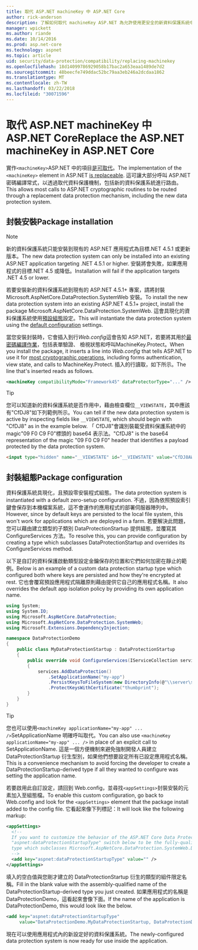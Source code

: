```yaml
---
title: 取代 ASP.NET machineKey 中 ASP.NET Core
author: rick-anderson
description: 了解如何取代 machineKey ASP.NET 為允許使用更安全的新資料保護系統中。
manager: wpickett
ms.author: riande
ms.date: 10/14/2016
ms.prod: asp.net-core
ms.technology: aspnet
ms.topic: article
uid: security/data-protection/compatibility/replacing-machinekey
ms.openlocfilehash: 18d14099786929058b17bac2a653eaa1489de7d2
ms.sourcegitcommit: 48beecfe749ddac52bc79aa3eb246a2dcdaa1862
ms.translationtype: MT
ms.contentlocale: zh-TW
ms.lasthandoff: 03/22/2018
ms.locfileid: "30071596"
---
```

# <a name="replace-the-aspnet-machinekey-in-aspnet-core"></a><span data-ttu-id="438a8-103">取代 ASP.NET machineKey 中 ASP.NET Core</span><span class="sxs-lookup"><span data-stu-id="438a8-103">Replace the ASP.NET machineKey in ASP.NET Core</span></span>

<a name="compatibility-replacing-machinekey"></a>

<span data-ttu-id="438a8-104">實作`<machineKey>`ASP.NET 中的項目[是可取代](https://blogs.msdn.microsoft.com/webdev/2012/10/23/cryptographic-improvements-in-asp-net-4-5-pt-2/)。</span><span class="sxs-lookup"><span data-stu-id="438a8-104">The implementation of the `<machineKey>` element in ASP.NET [is replaceable](https://blogs.msdn.microsoft.com/webdev/2012/10/23/cryptographic-improvements-in-asp-net-4-5-pt-2/).</span></span> <span data-ttu-id="438a8-105">這可讓大部分呼叫 ASP.NET 密碼編譯常式，以透過取代資料保護機制，包括新的資料保護系統進行路由。</span><span class="sxs-lookup"><span data-stu-id="438a8-105">This allows most calls to ASP.NET cryptographic routines to be routed through a replacement data protection mechanism, including the new data protection system.</span></span>

## <a name="package-installation"></a><span data-ttu-id="438a8-106">封裝安裝</span><span class="sxs-lookup"><span data-stu-id="438a8-106">Package installation</span></span>

> [!NOTE]
> <span data-ttu-id="438a8-107">新的資料保護系統只能安裝到現有的 ASP.NET 應用程式為目標.NET 4.5.1 或更新版本。</span><span class="sxs-lookup"><span data-stu-id="438a8-107">The new data protection system can only be installed into an existing ASP.NET application targeting .NET 4.5.1 or higher.</span></span> <span data-ttu-id="438a8-108">安裝將會失敗，如果應用程式的目標.NET 4.5 或降低。</span><span class="sxs-lookup"><span data-stu-id="438a8-108">Installation will fail if the application targets .NET 4.5 or lower.</span></span>

<span data-ttu-id="438a8-109">若要安裝新的資料保護系統到現有的 ASP.NET 4.5.1+ 專案，請將封裝 Microsoft.AspNetCore.DataProtection.SystemWeb 安裝。</span><span class="sxs-lookup"><span data-stu-id="438a8-109">To install the new data protection system into an existing ASP.NET 4.5.1+ project, install the package Microsoft.AspNetCore.DataProtection.SystemWeb.</span></span> <span data-ttu-id="438a8-110">這會具現化的資料保護系統使用[預設組態](xref:security/data-protection/configuration/default-settings)設定。</span><span class="sxs-lookup"><span data-stu-id="438a8-110">This will instantiate the data protection system using the [default configuration](xref:security/data-protection/configuration/default-settings) settings.</span></span>

<span data-ttu-id="438a8-111">當您安裝封裝時，它會插入到行*Web.config*這會告知 ASP.NET，若要將其用於[最密碼編譯作業](https://blogs.msdn.microsoft.com/webdev/2012/10/23/cryptographic-improvements-in-asp-net-4-5-pt-2/)，包括表單驗證、 檢視狀態和呼叫MachineKey.Protect。</span><span class="sxs-lookup"><span data-stu-id="438a8-111">When you install the package, it inserts a line into *Web.config* that tells ASP.NET to use it for [most cryptographic operations](https://blogs.msdn.microsoft.com/webdev/2012/10/23/cryptographic-improvements-in-asp-net-4-5-pt-2/), including forms authentication, view state, and calls to MachineKey.Protect.</span></span> <span data-ttu-id="438a8-112">插入的行讀取，如下所示。</span><span class="sxs-lookup"><span data-stu-id="438a8-112">The line that's inserted reads as follows.</span></span>

```xml
<machineKey compatibilityMode="Framework45" dataProtectorType="..." />
```

>[!TIP]
> <span data-ttu-id="438a8-113">您可以知道新的資料保護系統是否作用中，藉由檢查欄位`__VIEWSTATE`，其中應該有"CfDJ8"如下列範例所示。</span><span class="sxs-lookup"><span data-stu-id="438a8-113">You can tell if the new data protection system is active by inspecting fields like `__VIEWSTATE`, which should begin with "CfDJ8" as in the example below.</span></span> <span data-ttu-id="438a8-114">「 CfDJ8"會識別裝載受資料保護系統中的 magic"09 F0 C9 F0"標頭的 base64 表示法。</span><span class="sxs-lookup"><span data-stu-id="438a8-114">"CfDJ8" is the base64 representation of the magic "09 F0 C9 F0" header that identifies a payload protected by the data protection system.</span></span>

```html
<input type="hidden" name="__VIEWSTATE" id="__VIEWSTATE" value="CfDJ8AWPr2EQPTBGs3L2GCZOpk..." />
```

## <a name="package-configuration"></a><span data-ttu-id="438a8-115">封裝組態</span><span class="sxs-lookup"><span data-stu-id="438a8-115">Package configuration</span></span>

<span data-ttu-id="438a8-116">資料保護系統具現化，且預設零安裝程式組態。</span><span class="sxs-lookup"><span data-stu-id="438a8-116">The data protection system is instantiated with a default zero-setup configuration.</span></span> <span data-ttu-id="438a8-117">不過，因為依照預設索引鍵會保存到本機檔案系統，這不會運作的應用程式的部署伺服器陣列中。</span><span class="sxs-lookup"><span data-stu-id="438a8-117">However, since by default keys are persisted to the local file system, this won't work for applications which are deployed in a farm.</span></span> <span data-ttu-id="438a8-118">若要解決此問題，您可以藉由建立類型的子類別 DataProtectionStartup 提供組態，並覆寫其 ConfigureServices 方法。</span><span class="sxs-lookup"><span data-stu-id="438a8-118">To resolve this, you can provide configuration by creating a type which subclasses DataProtectionStartup and overrides its ConfigureServices method.</span></span>

<span data-ttu-id="438a8-119">以下是自訂的資料保護啟動類型設定金鑰保存的位置和它們如何加密在靜止的範例。</span><span class="sxs-lookup"><span data-stu-id="438a8-119">Below is an example of a custom data protection startup type which configured both where keys are persisted and how they're encrypted at rest.</span></span> <span data-ttu-id="438a8-120">它也會覆寫預設應用程式隔離原則藉由提供它自己的應用程式名稱。</span><span class="sxs-lookup"><span data-stu-id="438a8-120">It also overrides the default app isolation policy by providing its own application name.</span></span>

```csharp
using System;
using System.IO;
using Microsoft.AspNetCore.DataProtection;
using Microsoft.AspNetCore.DataProtection.SystemWeb;
using Microsoft.Extensions.DependencyInjection;

namespace DataProtectionDemo
{
    public class MyDataProtectionStartup : DataProtectionStartup
    {
        public override void ConfigureServices(IServiceCollection services)
        {
            services.AddDataProtection()
                .SetApplicationName("my-app")
                .PersistKeysToFileSystem(new DirectoryInfo(@"\\server\share\myapp-keys\"))
                .ProtectKeysWithCertificate("thumbprint");
        }
    }
}
```

>[!TIP]
> <span data-ttu-id="438a8-121">您也可以使用`<machineKey applicationName="my-app" ... />`SetApplicationName 明確呼叫取代。</span><span class="sxs-lookup"><span data-stu-id="438a8-121">You can also use `<machineKey applicationName="my-app" ... />` in place of an explicit call to SetApplicationName.</span></span> <span data-ttu-id="438a8-122">這是一個方便機制來避免強制開發人員建立 DataProtectionStartup 衍生型別，如果他們想要設定所有已設定應用程式名稱。</span><span class="sxs-lookup"><span data-stu-id="438a8-122">This is a convenience mechanism to avoid forcing the developer to create a DataProtectionStartup-derived type if all they wanted to configure was setting the application name.</span></span>

<span data-ttu-id="438a8-123">若要啟用此自訂設定，請回到 Web.config，並尋找`<appSettings>`封裝安裝的元素加入至組態檔。</span><span class="sxs-lookup"><span data-stu-id="438a8-123">To enable this custom configuration, go back to Web.config and look for the `<appSettings>` element that the package install added to the config file.</span></span> <span data-ttu-id="438a8-124">它看起來像下列標記：</span><span class="sxs-lookup"><span data-stu-id="438a8-124">It will look like the following markup:</span></span>

```xml
<appSettings>
  <!--
  If you want to customize the behavior of the ASP.NET Core Data Protection stack, set the
  "aspnet:dataProtectionStartupType" switch below to be the fully-qualified name of a
  type which subclasses Microsoft.AspNetCore.DataProtection.SystemWeb.DataProtectionStartup.
  -->
  <add key="aspnet:dataProtectionStartupType" value="" />
</appSettings>
```

<span data-ttu-id="438a8-125">填入的空白值與您剛才建立的 DataProtectionStartup 衍生的類型的組件限定名稱。</span><span class="sxs-lookup"><span data-stu-id="438a8-125">Fill in the blank value with the assembly-qualified name of the DataProtectionStartup-derived type you just created.</span></span> <span data-ttu-id="438a8-126">如果應用程式的名稱是 DataProtectionDemo，這看起來會像下面。</span><span class="sxs-lookup"><span data-stu-id="438a8-126">If the name of the application is DataProtectionDemo, this would look like the below.</span></span>

```xml
<add key="aspnet:dataProtectionStartupType"
     value="DataProtectionDemo.MyDataProtectionStartup, DataProtectionDemo" />
```

<span data-ttu-id="438a8-127">現在可以使用應用程式內的新設定好的資料保護系統。</span><span class="sxs-lookup"><span data-stu-id="438a8-127">The newly-configured data protection system is now ready for use inside the application.</span></span>
